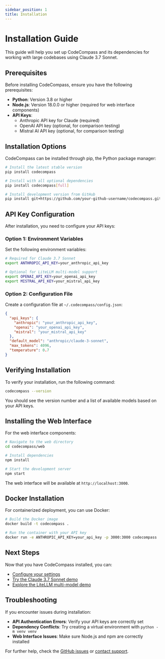 ```yaml
---
sidebar_position: 1
title: Installation
---
```


# Installation Guide

This guide will help you set up CodeCompass and its dependencies for working with large codebases using Claude 3.7 Sonnet.

## Prerequisites

Before installing CodeCompass, ensure you have the following prerequisites:

- **Python**: Version 3.8 or higher
- **Node.js**: Version 18.0.0 or higher (required for web interface components)
- **API Keys**:
  - Anthropic API key for Claude (required)
  - OpenAI API key (optional, for comparison testing)
  - Mistral AI API key (optional, for comparison testing)

## Installation Options

CodeCompass can be installed through pip, the Python package manager:

```bash
# Install the latest stable version
pip install codecompass

# Install with all optional dependencies
pip install codecompass[full]

# Install development version from GitHub
pip install git+https://github.com/your-github-username/codecompass.git
```

## API Key Configuration

After installation, you need to configure your API keys:

### Option 1: Environment Variables

Set the following environment variables:

```bash
# Required for Claude 3.7 Sonnet
export ANTHROPIC_API_KEY=your_anthropic_api_key

# Optional for LiteLLM multi-model support
export OPENAI_API_KEY=your_openai_api_key
export MISTRAL_API_KEY=your_mistral_api_key
```

### Option 2: Configuration File

Create a configuration file at `~/.codecompass/config.json`:

```json
{
  "api_keys": {
    "anthropic": "your_anthropic_api_key",
    "openai": "your_openai_api_key",
    "mistral": "your_mistral_api_key"
  },
  "default_model": "anthropic/claude-3-sonnet",
  "max_tokens": 4096,
  "temperature": 0.7
}
```

## Verifying Installation

To verify your installation, run the following command:

```bash
codecompass --version
```

You should see the version number and a list of available models based on your API keys.

## Installing the Web Interface

For the web interface components:

```bash
# Navigate to the web directory
cd codecompass/web

# Install dependencies
npm install

# Start the development server
npm start
```

The web interface will be available at `http://localhost:3000`.

## Docker Installation

For containerized deployment, you can use Docker:

```bash
# Build the Docker image
docker build -t codecompass .

# Run the container with your API key
docker run -e ANTHROPIC_API_KEY=your_api_key -p 3000:3000 codecompass
```

## Next Steps

Now that you have CodeCompass installed, you can:

- [Configure your settings](/docs/getting-started/configuration)
- [Try the Claude 3.7 Sonnet demo](/docs/demos/claude-sonnet-demo)
- [Explore the LiteLLM multi-model demo](/docs/demos/codecompass-litellm-demo)

## Troubleshooting

If you encounter issues during installation:

- **API Authentication Errors**: Verify your API keys are correctly set
- **Dependency Conflicts**: Try creating a virtual environment with `python -m venv venv`
- **Web Interface Issues**: Make sure Node.js and npm are correctly installed

For further help, check the [GitHub issues](https://github.com/your-github-username/codecompass/issues) or [contact support](mailto:support@example.com). 
